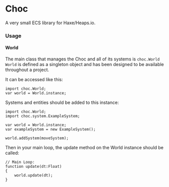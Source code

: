 # Choc

A very small ECS library for Haxe/Heaps.io.

### Usage

#### World

The main class that manages the Choc and all of its systems is ```choc.World```
```World``` is defined as a singleton object and has been designed to be
available throughout a project.

It can be accessed like this:

```
import choc.World;
var world = World.instance;
```

Systems and entities should be added to this instance:

```
import choc.World;
import choc.system.ExampleSystem;

var world = World.instance;
var exampleSystem = new ExampleSystem();

world.addSystem(moveSystem);

```

Then in your main loop, the update method on the World instance should be called:

```
// Main Loop:
function update(dt:Float)
{
    world.update(dt);
}

```

